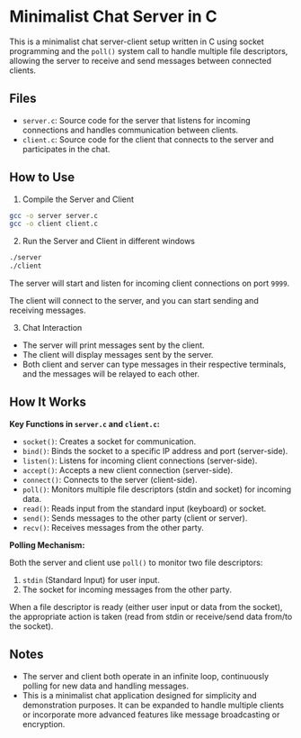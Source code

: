 # Minimalist Chat Server in C

This is a minimalist chat server-client setup written in C using socket programming and the `poll()` system call to handle multiple file descriptors, allowing the server to receive and send messages between connected clients.

## Files

- `server.c`: Source code for the server that listens for incoming connections and handles communication between clients.
- `client.c`: Source code for the client that connects to the server and participates in the chat.


## How to Use

1. Compile the Server and Client

```bash
gcc -o server server.c
gcc -o client client.c
```

2. Run the Server and Client in different windows

```bash
./server
./client
```
The server will start and listen for incoming client connections on port `9999`.

The client will connect to the server, and you can start sending and receiving messages.

3. Chat Interaction

- The server will print messages sent by the client.
- The client will display messages sent by the server.
- Both client and server can type messages in their respective terminals, and the messages will be relayed to each other.


## How It Works

**Key Functions in `server.c` and `client.c`:**

- `socket()`: Creates a socket for communication.
- `bind()`: Binds the socket to a specific IP address and port (server-side).
- `listen()`: Listens for incoming client connections (server-side).
- `accept()`: Accepts a new client connection (server-side).
- `connect()`: Connects to the server (client-side).
- `poll()`: Monitors multiple file descriptors (stdin and socket) for incoming data.
- `read()`: Reads input from the standard input (keyboard) or socket.
- `send()`: Sends messages to the other party (client or server).
- `recv()`: Receives messages from the other party.

**Polling Mechanism:**

Both the server and client use `poll()` to monitor two file descriptors:

1. `stdin` (Standard Input) for user input.
2. The socket for incoming messages from the other party.

When a file descriptor is ready (either user input or data from the socket), the appropriate action is taken (read from stdin or receive/send data from/to the socket).


## Notes

- The server and client both operate in an infinite loop, continuously polling for new data and handling messages.
- This is a minimalist chat application designed for simplicity and demonstration purposes. It can be expanded to handle multiple clients or incorporate more advanced features like message broadcasting or encryption.
